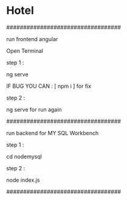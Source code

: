 # Hotel

##################################

run frontend angular

Open Terminal

step 1 :

ng serve

IF BUG YOU CAN : [ npm i ] for fix

step 2 :

ng serve for run again

##################################

run backend for MY SQL Workbench

step 1 :

cd nodemysql

step 2 :

node index.js

##################################

